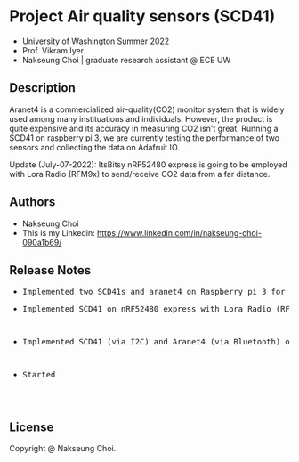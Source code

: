 # Project Air quality sensors (SCD41)

* University of Washington Summer 2022 
* Prof. Vikram Iyer.
* Nakseung Choi | graduate research assistant @ ECE UW 

## Description

Aranet4 is a commercialized air-quality(CO2) monitor system that is widely used among many instituations and individuals.
However, the product is quite expensive and its accuracy in measuring CO2 isn't great.
Running a SCD41 on raspberry pi 3, we are currently testing the performance of two sensors and collecting the data on Adafruit IO.

Update (July-07-2022):
ItsBitsy nRF52480 express is going to be employed with Lora Radio (RFM9x) to send/receive CO2 data from a far distance.

## Authors

- Nakseung Choi
- This is my Linkedin: https://www.linkedin.com/in/nakseung-choi-090a1b69/

## Release Notes

* <pre>Implemented two SCD41s and aranet4 on Raspberry pi 3 for a testing.                       7-21-2022</pre>
* <pre>Implemented SCD41 on nRF52480 express with Lora Radio (RFM9x)                             7-07-2022<pre/>
* <pre>Implemented SCD41 (via I2C) and Aranet4 (via Bluetooth) on Raspberry pi 3 (B type)        7-01-2022<pre/>
* <pre>Started                                                                                   6/24/2022<pre/>

## License

Copyright @ Nakseung Choi.
